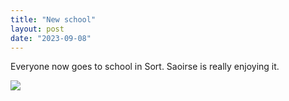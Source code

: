 ```yaml
---
title: "New school"
layout: post
date: "2023-09-08"
---
```


Everyone now goes to school in Sort. Saoirse is really enjoying it.

![](/assets/images/2023/20230908_084532-1024x768.jpg)
